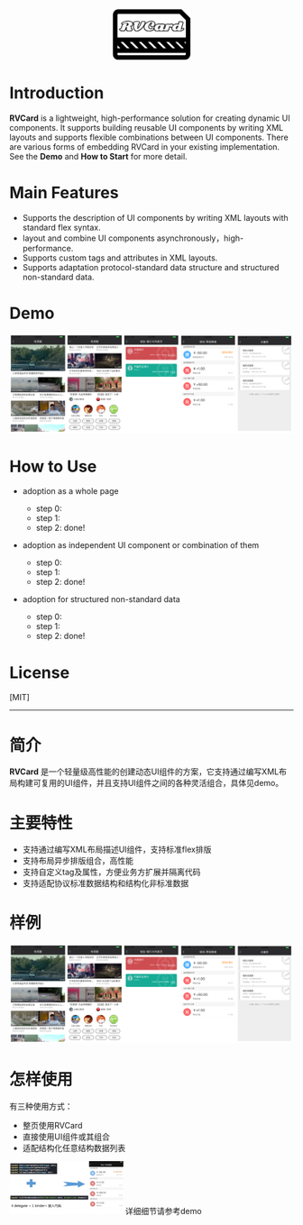 <p align="center" >
  <img src="https://github.com/klarm/KMCard/blob/master/logo.png" width="139" height="90" alt="RVCard" title="RVCard">
</p>

# Introduction
**RVCard** is a lightweight, high-performance solution for creating dynamic UI components. It supports building reusable UI components by writing XML layouts and supports flexible combinations between UI components. There are various forms of embedding RVCard in your existing implementation. See the **Demo** and **How to Start** for more detail.

# Main Features
- Supports the description of UI components by writing XML layouts with standard flex syntax.
- layout and combine UI components asynchronously，high-performance.
- Supports custom tags and attributes in XML layouts.
- Supports adaptation protocol-standard data structure and structured non-standard data.

# Demo
 <img src="https://github.com/klarm/KMCard/blob/master/demos.png"/>

# How to Use

- adoption as a whole page
	- step 0:
	- step 1:
	- step 2:
done!

- adoption as independent UI component or combination of them
	- step 0:
	- step 1:
	- step 2:
done!

- adoption for structured non-standard data
	- step 0:
	- step 1:
	- step 2:
done!
   
# License
[MIT]

---
# 简介
**RVCard** 是一个轻量级高性能的创建动态UI组件的方案，它支持通过编写XML布局构建可复用的UI组件，并且支持UI组件之间的各种灵活组合，具体见demo。

# 主要特性
- 支持通过编写XML布局描述UI组件，支持标准flex排版
- 支持布局异步排版组合，高性能
- 支持自定义tag及属性，方便业务方扩展并隔离代码
- 支持适配协议标准数据结构和结构化非标准数据

# 样例
 <img src="https://github.com/klarm/KMCard/blob/master/demos.png"/>

# 怎样使用
有三种使用方式：
- 整页使用RVCard
- 直接使用UI组件或其组合 
- 适配结构化任意结构数据列表
 <img src="https://github.com/klarm/KMCard/blob/master/dataBinder.png" width ="40%"/>
 详细细节请参考demo
